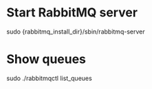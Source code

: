 # Start RabbitMQ server
sudo {rabbitmq_install_dir}/sbin/rabbitmq-server

# Show queues
sudo ./rabbitmqctl list_queues
